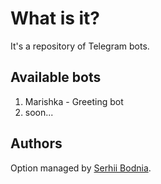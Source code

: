 # What is it?

It's a repository of Telegram bots.

## Available bots

1. Marishka - Greeting bot
2. soon...

## Authors

Option managed by [Serhii Bodnia](https://github.com/sbodnia).